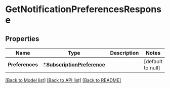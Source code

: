 # GetNotificationPreferencesResponse

## Properties
Name | Type | Description | Notes
------------ | ------------- | ------------- | -------------
**Preferences** | [***SubscriptionPreference**](SubscriptionPreference.md) |  | [default to null]

[[Back to Model list]](../README.md#documentation-for-models) [[Back to API list]](../README.md#documentation-for-api-endpoints) [[Back to README]](../README.md)

